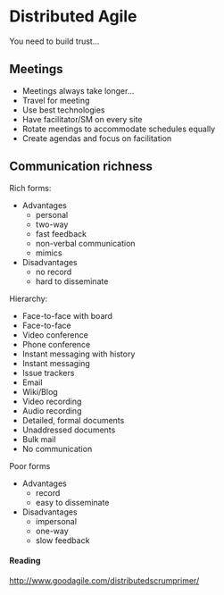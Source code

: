 # Distributed Agile

You need to build trust...

## Meetings

* Meetings always take longer...
* Travel for meeting
* Use best technologies
* Have facilitator/SM on every site
* Rotate meetings to accommodate schedules equally
* Create agendas and focus on facilitation

## Communication richness

Rich forms:
* Advantages
  * personal
  * two-way
  * fast feedback
  * non-verbal communication
  * mimics
* Disadvantages
  * no record
  * hard to disseminate

Hierarchy:
* Face-to-face with board
* Face-to-face
* Video conference
* Phone conference
* Instant messaging with history
* Instant messaging
* Issue trackers
* Email
* Wiki/Blog
* Video recording
* Audio recording
* Detailed, formal documents
* Unaddressed documents
* Bulk mail
* No communication

Poor forms
* Advantages
  * record
  * easy to disseminate
* Disadvantages
  * impersonal
  * one-way
  * slow feedback

#### Reading

http://www.goodagile.com/distributedscrumprimer/